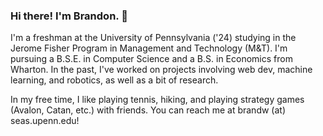 ### Hi there! I'm Brandon. 👋

I'm a freshman at the University of Pennsylvania ('24) studying in the Jerome Fisher Program in Management and Technology (M&T). I'm pursuing a B.S.E. in Computer Science and a B.S. in Economics from Wharton. In the past, I've worked on projects involving web dev, machine learning, and robotics, as well as a bit of research.

In my free time, I like playing tennis, hiking, and playing strategy games (Avalon, Catan, etc.) with friends. You can reach me at brandw (at) seas.upenn.edu!
